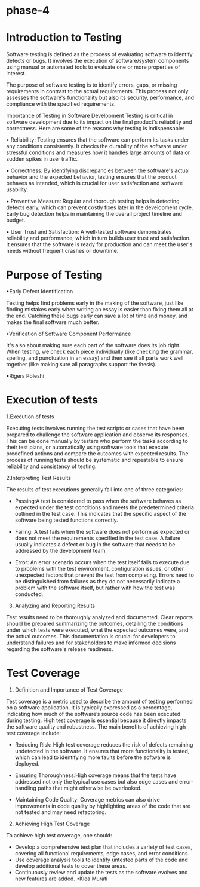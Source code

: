 # phase-4
# Introduction to Testing
Software testing is defined as the process of evaluating software to identify defects or bugs. It involves the execution of software/system components using manual or automated tools to evaluate
one or more properties of interest. 


The purpose of software testing is to identify errors, gaps, or missing requirements in contrast to the actual requirements. This process not only assesses the software's functionality but also its security, performance, and compliance with the specified requirements.


Importance of Testing in Software
Development
Testing is critical in software
development due to its impact on the final product's reliability and correctness.
Here are some of the reasons why testing is indispensable:

• Reliability: Testing ensures that the software can perform its tasks under any conditions consistently. It checks the durability of the software under stressful conditions and measures how it handles large amounts of data or sudden spikes in user traffic.

• Correctness: By identifying discrepancies between the software's actual behavior and the expected behavior, testing ensures that the product behaves as intended, which is crucial for user satisfaction and software usability.

• Preventive Measure: Regular and thorough testing helps in detecting defects early, which can prevent costly fixes later in the development cycle.
Early bug detection helps in maintaining the overall project timeline and budget.

• User Trust and Satisfaction: A well-tested software demonstrates reliability and performance, which in turn builds user trust and satisfaction. It ensures that the software is ready for production and can meet the user's needs without frequent crashes or downtime.


# Purpose of Testing
•Early Defect Identification

Testing helps find problems early in the making of the software, just like finding mistakes early when writing an essay is easier than fixing them all at the end.
Catching these bugs early can save a lot of time and money, and makes the final software much better.

•Verification of Software Component
Performance

It's also about making sure each part of the software does its job right. When testing, we check each piece individually (like checking the grammar, spelling, and punctuation in an essay) and then see if all parts work well together (like making sure all paragraphs support the thesis).

•Rigers Poleshi

# Execution of tests

1.Execution of tests

Executing tests involves running the test scripts or cases that have been prepared to challenge the software application and observe its responses. This can be done manually by testers who perform the tasks according to their test plans, or automatically using software tools that execute predefined actions and compare the outcomes with expected results. The process of running tests should be systematic and repeatable to ensure reliability and consistency of testing.

2.Interpreting Test Results

The results of test executions generally fall into one of three categories:

- Passing:A test is considered to pass when the software behaves as expected under the test conditions and meets the predetermined criteria outlined in the test case. This indicates that the specific aspect of the software being tested functions correctly.
  
- Failing: A test fails when the software does not perform as expected or does not meet the requirements specified in the test case. A failure usually indicates a defect or bug in the software that needs to be addressed by the development team.
  
- Error: An error scenario occurs when the test itself fails to execute due to problems with the test environment, configuration issues, or other unexpected factors that prevent the test from completing. Errors need to be distinguished from failures as they do not necessarily indicate a problem with the software itself, but rather with how the test was conducted.

3. Analyzing and Reporting Results

Test results need to be thoroughly analyzed and documented. Clear reports should be prepared summarizing the outcomes, detailing the conditions under which tests were executed, what the expected outcomes were, and the actual outcomes. This documentation is crucial for developers to understand failures and for stakeholders to make informed decisions regarding the software's release readiness.

# Test Coverage

1.	Definition and Importance of Test Coverage

Test coverage is a metric used to describe the amount of testing performed on a software application. It is typically expressed as a percentage, indicating how much of the software’s source code has been executed during testing. High test coverage is essential because it directly impacts the software quality and robustness. The main benefits of achieving high test coverage include:

- Reducing Risk: High test coverage reduces the risk of defects remaining undetected in the software. It ensures that more functionality is tested, which can lead to identifying more faults before the software is deployed.
  
- Ensuring Thoroughness:High coverage means that the tests have addressed not only the typical use cases but also edge cases and error-handling paths that might otherwise be overlooked.
  
- Maintaining Code Quality: Coverage metrics can also drive improvements in code quality by highlighting areas of the code that are not tested and may need refactoring.

2.	Achieving High Test Coverage

To achieve high test coverage, one should:

- Develop a comprehensive test plan that includes a variety of test cases, covering all functional requirements, edge cases, and error conditions.
- Use coverage analysis tools to identify untested parts of the code and develop additional tests to cover these areas.
- Continuously review and update the tests as the software evolves and new features are added.
•Klea Murati

